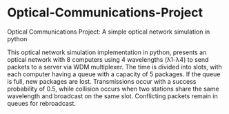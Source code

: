 # Optical-Communications-Project
Optical Communications Project: A simple optical network simulation in python

This optical network simulation implementation in python, presents an optical network with 8 computers using 4 wavelengths (λ1-λ4) to send packets to a server via WDM multiplexer. The time is divided into slots, with each computer having a queue with a capacity of 5 packages. If the queue is full, new packages are lost. Transmissions occur with a success probability of 0.5, while collision occurs when two stations share the same wavelength and broadcast on the same slot. Conflicting packets remain in queues for rebroadcast.
